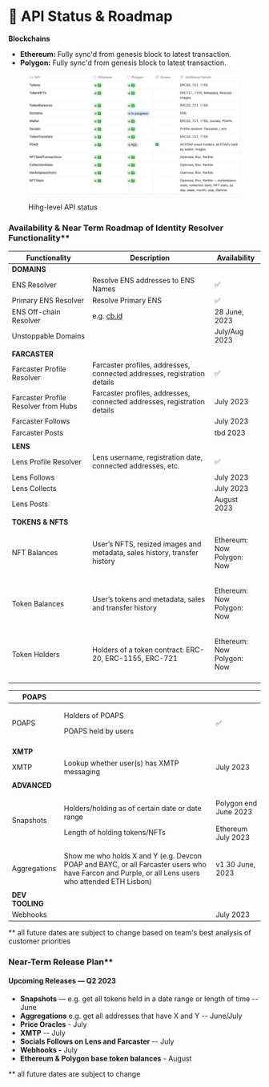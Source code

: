 # 🚦 API Status & Roadmap

**Blockchains**

* **Ethereum:** Fully sync'd from genesis block to latest transaction.&#x20;
* **Polygon:** Fully sync'd from genesis block to latest transaction.&#x20;

<figure><img src="../.gitbook/assets/Xnip2023-06-22_06-44-03.jpg" alt=""><figcaption><p>Hihg-level API status</p></figcaption></figure>

### Availability & Near Term Roadmap of Identity Resolver Functionality\*\*

| Functionality                        | Description                                                               | Availability                         |
| ------------------------------------ | ------------------------------------------------------------------------- | ------------------------------------ |
| **DOMAINS**                          |                                                                           |                                      |
| ENS Resolver                         | Resolve ENS addresses to ENS Names                                        | ✅                                    |
| Primary ENS Resolver                 | Resolve Primary ENS                                                       | ✅                                    |
| ENS Off-chain Resolver               | e.g. [cb.id](http://cb.id)                                                | 28 June, 2023                        |
| Unstoppable Domains                  |                                                                           | July/Aug 2023                        |
|                                      |                                                                           |                                      |
| **FARCASTER**                        |                                                                           |                                      |
| Farcaster Profile Resolver           | Farcaster profiles, addresses, connected addresses, registration details  | ✅                                    |
| Farcaster Profile Resolver from Hubs | Farcaster profiles, addresses, connected addresses, registration details  | July 2023                            |
| Farcaster Follows                    |                                                                           | July 2023                            |
| Farcaster Posts                      |                                                                           | tbd 2023                             |
|                                      |                                                                           |                                      |
| **LENS**                             |                                                                           |                                      |
| Lens Profile Resolver                | Lens username, registration date, connected addresses, etc.               | ✅                                    |
| Lens Follows                         |                                                                           | July 2023                            |
| Lens Collects                        |                                                                           | July 2023                            |
| Lens Posts                           |                                                                           | August 2023                          |
|                                      |                                                                           |                                      |
| **TOKENS & NFTS**                    |                                                                           |                                      |
| NFT Balances                         | User’s NFTS, resized images and metadata, sales history, transfer history | <p>Ethereum: Now<br>Polygon: Now</p> |
| Token Balances                       | User’s tokens and metadata, sales and transfer history                    | <p>Ethereum: Now<br>Polygon: Now</p> |
| Token Holders                        | Holders of a token contract: ERC-20, ERC-1155, ERC-721                    | <p>Ethereum: Now<br>Polygon: Now</p> |
|                                      |                                                                           |                                      |

| **POAPS**       |                                                                                                                                                     |                                                        |
| --------------- | --------------------------------------------------------------------------------------------------------------------------------------------------- | ------------------------------------------------------ |
| POAPS           | <p>Holders of POAPS </p><p>POAPS held by users</p>                                                                                                  | ✅                                                      |
|                 |                                                                                                                                                     |                                                        |
| **XMTP**        |                                                                                                                                                     |                                                        |
| XMTP            | Lookup whether user(s) has XMTP messaging                                                                                                           | July 2023                                              |
|                 |                                                                                                                                                     |                                                        |
| **ADVANCED**    |                                                                                                                                                     |                                                        |
| Snapshots       | <p>Holders/holding as of certain date or date range</p><p></p><p>Length of holding tokens/NFTs</p>                                                  | <p>Polygon end June 2023<br><br>Ethereum July 2023</p> |
| Aggregations    | Show me who holds X and Y (e.g. Devcon POAP and BAYC, or all Farcaster users who have Farcon and Purple, or all Lens users who attended ETH Lisbon) | v1 30 June, 2023                                       |
|                 |                                                                                                                                                     |                                                        |
| **DEV TOOLING** |                                                                                                                                                     |                                                        |
| Webhooks        |                                                                                                                                                     | July 2023                                              |

\*\* all future dates are subject to change based on team's best analysis of customer priorities

###

### Near-Term Release Plan\*\*

#### **Upcoming Releases — Q2 2023**

* **Snapshots** — e.g. get all tokens held in a date range or length of time -- June
* **Aggregations** e.g. get all addresses that have X and Y -- June/July
* **Price Oracles** - July
* **XMTP** -- July
* **Socials Follows on Lens and Farcaster** -- July
* **Webhooks -** July
* **Ethereum & Polygon base token balances** - August



\*\* all future dates are subject to change
